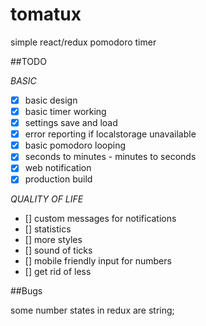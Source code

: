# tomatux
simple react/redux pomodoro timer


##TODO

  *BASIC*
  - [x] basic design
  - [x] basic timer working
  - [x] settings save and load
  - [x] error reporting if localstorage unavailable
  - [x] basic pomodoro looping
  - [x] seconds to minutes - minutes to seconds
  - [x] web notification
  - [x] production build

  *QUALITY OF LIFE*
  - [] custom messages for notifications
  - [] statistics
  - [] more styles
  - [] sound of ticks
  - [] mobile friendly input for numbers
  - [] get rid of less

##Bugs

  some number states in redux are string;

